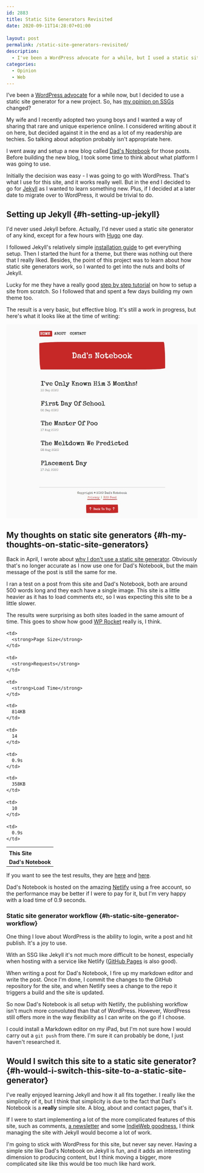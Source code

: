 ```yaml
---
id: 2883
title: Static Site Generators Revisited
date: 2020-09-11T14:28:07+01:00

layout: post
permalink: /static-site-generators-revisited/
description:
  - I've been a WordPress advocate for a while, but I used a static site generator for a new project. So, has my opinion on SSGs changed?
categories:
  - Opinion
  - Web
---
```

<p class="tldr">
  I&#8217;ve been a <a href="https://kevq.uk/the-case-for-wordpress/" target="_blank" rel="noreferrer noopener">WordPress advocate</a> for a while now, but I decided to use a static site generator for a new project. So, has <a href="https://kevq.uk/why-i-dont-use-a-static-site-generator/" target="_blank" rel="noreferrer noopener">my opinion on SSGs</a> changed?
</p>

My wife and I recently adopted two young boys and I wanted a way of sharing that rare and unique experience online. I considered writing about it on here, but decided against it in the end as a lot of my readership are techies. So talking about adoption probably isn't appropriate here.

I went away and setup a new blog called <a href="https://dadsnotebook.com" target="_blank" rel="noreferrer noopener">Dad's Notebook</a> for those posts. Before building the new blog, I took some time to think about what platform I was going to use.

Initially the decision was easy - I was going to go with WordPress. That's what I use for this site, and it works really well. But in the end I decided to go for <a href="https://jekyllrb.com/" target="_blank" rel="noreferrer noopener">Jekyll</a> as I wanted to learn something new. Plus, if I decided at a later date to migrate over to WordPress, it would be trivial to do.

## Setting up Jekyll {#h-setting-up-jekyll}

I'd never used Jekyll before. Actually, I'd never used a static site generator of any kind, except for a few hours with <a href="https://gohugo.io/" target="_blank" rel="noreferrer noopener">Hugo</a> one day.

I followed Jekyll's relatively simple <a href="https://jekyllrb.com/docs/installation/" target="_blank" rel="noreferrer noopener">installation guide</a> to get everything setup. Then I started the hunt for a theme, but there was nothing out there that I really liked. Besides, the point of this project was to learn about how static site generators work, so I wanted to get into the nuts and bolts of Jekyll.

Lucky for me they have a really good <a href="https://jekyllrb.com/docs/step-by-step/01-setup/" target="_blank" rel="noreferrer noopener">step by step tutorial</a> on how to setup a site from scratch. So I followed that and spent a few days building my own theme too.

The result is a very basic, but effective blog. It's still a work in progress, but here's what it looks like at the time of writing:

![](/assets/images/dads-notebook.jpg)

## My thoughts on static site generators {#h-my-thoughts-on-static-site-generators}

Back in April, I wrote about <a href="/why-i-dont-use-a-static-site-generator/" target="_blank" rel="noreferrer noopener">why I don't use a static site generator</a>. Obviously that's no longer accurate as I now use one for Dad's Notebook, but the main message of the post is still the same for me.

I ran a test on a post from this site and Dad's Notebook, both are around 500 words long and they each have a single image. This site is a little heavier as it has to load comments etc, so I was expecting this site to be a little slower.

The results were surprising as both sites loaded in the same amount of time. This goes to show how good <a href="https://wp-rocket.me" target="_blank" rel="noreferrer noopener">WP Rocket</a> really is, I think.

<table>
  <tr>
    <td>
    </td>

    <td>
      <strong>Page Size</strong>
    </td>

    <td>
      <strong>Requests</strong>
    </td>

    <td>
      <strong>Load Time</strong>
    </td>
  </tr>

  <tr>
    <td>
      <strong>This Site</strong>
    </td>

    <td>
      814KB
    </td>

    <td>
      14
    </td>

    <td>
      0.9s
    </td>
  </tr>

  <tr>
    <td>
      <strong>Dad's Notebook</strong>
    </td>

    <td>
      358KB
    </td>

    <td>
      10
    </td>

    <td>
      0.9s
    </td>
  </tr>
</table>

If you want to see the test results, they are <a href="https://gtmetrix.com/reports/kevq.uk/rLxbr7Gn" target="_blank" rel="noreferrer noopener">here</a> and <a href="https://gtmetrix.com/reports/dadsnotebook.com/T3Ew5kod" target="_blank" rel="noreferrer noopener">here</a>.

Dad's Notebook is hosted on the amazing <a href="https://www.netlify.com/" target="_blank" rel="noreferrer noopener">Netlify</a> using a free account, so the performance may be better if I were to pay for it, but I'm very happy with a load time of 0.9 seconds.

### Static site generator workflow {#h-static-site-generator-workflow}

One thing I love about WordPress is the ability to login, write a post and hit publish. It's a joy to use.

With an SSG like Jekyll it's not much more difficult to be honest, especially when hosting with a service like Netlify (<a href="https://pages.github.com/" target="_blank" rel="noreferrer noopener">GitHub Pages</a> is also good).

When writing a post for Dad's Notebook, I fire up my markdown editor and write the post. Once I'm done, I commit the changes to the GitHub repository for the site, and when Netlify sees a change to the repo it triggers a build and the site is updated.

So now Dad's Notebook is all setup with Netlify, the publishing workflow isn't much more convoluted than that of WordPress. However, WordPress still offers more in the way flexibility as I can write on the go if I choose.

I could install a Markdown editor on my iPad, but I'm not sure how I would carry out a `git push` from there. I'm sure it can probably be done, I just haven't researched it.

## Would I switch this site to a static site generator? {#h-would-i-switch-this-site-to-a-static-site-generator}

I've really enjoyed learning Jekyll and how it all fits together. I really like the simplicity of it, but I think that simplicity is due to the fact that Dad's Notebook is a **really** simple site. A blog, about and contact pages, that's it.

If I were to start implementing a lot of the more complicated features of this site, such as comments, <a href="/my-newsletter-craving-coffee/" target="_blank" rel="noreferrer noopener">a newsletter</a> and some <a href="/implementing-the-indieweb-into-my-website/" target="_blank" rel="noreferrer noopener">IndieWeb goodness</a>, I think managing the site with Jekyll would become a lot of work.

I'm going to stick with WordPress for this site, but never say never. Having a simple site like Dad's Notebook on Jekyll is fun, and it adds an interesting dimension to producing content, but I think moving a bigger, more complicated site like this would be too much like hard work.
